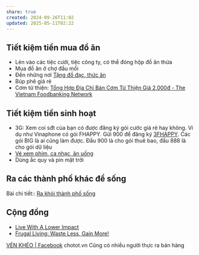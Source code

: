 ```yaml
---
share: true
created: 2024-09-26T11:02
updated: 2025-05-11T02:22
---
```

## Tiết kiệm tiền mua đồ ăn
- Lẻn vào các tiệc cưới, tiệc công ty, có thể đóng hộp đồ ăn thừa 
- Mua đồ ăn ở chợ đầu mối
- Đến những nơi [Tặng đồ đạc, thức ăn](./Qu%C3%A0%20t%E1%BA%B7ng/T%E1%BA%B7ng%20%C4%91%E1%BB%93%20%C4%91%E1%BA%A1c,%20th%E1%BB%A9c%20%C4%83n.md)
- Búp phê giá rẻ
- Cơm từ thiện: [Tổng Hợp Địa Chỉ Bán Cơm Từ Thiện Giá 2,000đ - The Vietnam Foodbanking Network](https://foodbankvietnam.com/tong-hop-dia-chi-ban-com-tu-thien-gia-2000d/)

## Tiết kiệm tiền sinh hoạt
- 3G: Xem coi sđt của bạn có được đăng ký gói cước giá rẻ hay không. Ví dụ như Vinaphone có gói FHAPPY. Gửi 900 để đăng ký [3FHAPPY](https://digishop.vnpt.vn/di-dong/3fhappy/326). Các gói BIG là ai cũng làm được. Đầu 900 là cho gói thuê bao, đầu 888 là cho gói dữ liệu
- [Vé xem phim, ca nhạc, ăn uống](./Qu%C3%A0%20t%E1%BA%B7ng/Phi%E1%BA%BFu%20gi%E1%BA%A3m%20gi%C3%A1%20(voucher)/V%C3%A9%20xem%20phim,%20ca%20nh%E1%BA%A1c,%20%C4%83n%20u%E1%BB%91ng.md)
- Dùng ắc quy và pin mặt trời

## Ra các thành phố khác để sống
Bài chi tiết:: [Ra khỏi thành phố sống](../%F0%9F%93%90D%E1%BB%B1%20%C3%A1n/Gi%C3%BAp%20nhau%20tho%C3%A1t%20n%E1%BB%A3/T%C3%A0i%20li%E1%BB%87u/Ni%E1%BB%81m%20tin/Ra%20kh%E1%BB%8Fi%20th%C3%A0nh%20ph%E1%BB%91%20s%E1%BB%91ng.md)

## Cộng đồng
- [Live With A Lower Impact](https://www.reddit.com/r/ZeroWaste)  
- [Frugal Living: Waste Less, Gain More!](https://www.reddit.com/r/Frugal/wiki/index)  

[VÉN KHÉO \| Facebook](https://www.facebook.com/groups/1658624727884777/?action_source=group_mall_recommendation_affordance)
chotot.vn
Cũng có nhiều người thực ra bán hàng

